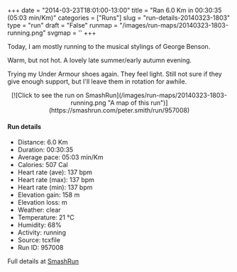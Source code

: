 +++
date = "2014-03-23T18:01:00-13:00"
title = "Ran 6.0 Km in 00:30:35 (05:03 min/Km)"
categories = ["Runs"]
slug = "run-details-20140323-1803"
type = "run"
draft = "False"
runmap = "/images/run-maps/20140323-1803-running.png"
svgmap = '<polyline points="93 48, 99 38, 100 33, 87 30, 69 35, 62 40, 37 60, 25 65, 8 70, 1 66, 1 65, 0 63, 49 32, 52 32, 64 39, 87 30, 99 32, 100 35, 93 48">'
+++

Today, I am mostly running to the musical stylings of George Benson. 

Warm, but not hot. A lovely late summer/early autumn evening. 

Trying my Under Armour shoes again. They feel light. Still not sure if they give enough support, but I'll leave them in rotation for awhile. 



<!--more-->

<center>
[![Click to see the run on SmashRun](/images/run-maps/20140323-1803-running.png "A map of this run")](https://smashrun.com/peter.smith/run/957008)
</center>

#### Run details

* Distance: 6.0 Km
* Duration: 00:30:35
* Average pace: 05:03 min/Km
* Calories: 507 Cal
* Heart rate (ave): 137 bpm
* Heart rate (max): 137 bpm
* Heart rate (min): 137 bpm
* Elevation gain: 158 m
* Elevation loss:  m
* Weather: clear
* Temperature: 21 &deg;C
* Humidity: 68%
* Activity: running
* Source: tcxfile
* Run ID: 957008

Full details at [SmashRun](https://smashrun.com/peter.smith/run/957008)